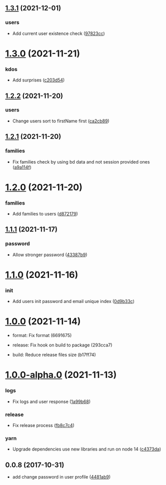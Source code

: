 ## [1.3.1](https://github.com/neo9/n9-node-microservice-skeleton/compare/1.3.0...1.3.1) (2021-12-01)


### users

* Add current user existence check ([97823cc](https://github.com/neo9/n9-node-microservice-skeleton/commit/97823cc62c60f581c82f32f74539ced1aa40c32b))

# [1.3.0](https://github.com/neo9/n9-node-microservice-skeleton/compare/1.2.2...1.3.0) (2021-11-21)


### kdos

* Add surprises ([c203d54](https://github.com/neo9/n9-node-microservice-skeleton/commit/c203d547c96547a084f38eabdf9c3e40373af7ec))

## [1.2.2](https://github.com/neo9/n9-node-microservice-skeleton/compare/1.2.1...1.2.2) (2021-11-20)


### users

* Change users sort to firstName first ([ca2cb89](https://github.com/neo9/n9-node-microservice-skeleton/commit/ca2cb89a19bb2c275e313f9332f574739ff6a358))

## [1.2.1](https://github.com/neo9/n9-node-microservice-skeleton/compare/1.2.0...1.2.1) (2021-11-20)


### families

* Fix families check by using bd data and not session provided ones ([a9a114f](https://github.com/neo9/n9-node-microservice-skeleton/commit/a9a114f2ef8e6fa48063a4a587082129335f57d4))

# [1.2.0](https://github.com/neo9/n9-node-microservice-skeleton/compare/1.1.1...1.2.0) (2021-11-20)


### families

* Add families to users ([d872179](https://github.com/neo9/n9-node-microservice-skeleton/commit/d87217973240ebd9202848ba025f8463e305c2e2))

## [1.1.1](https://github.com/neo9/n9-node-microservice-skeleton/compare/1.1.0...1.1.1) (2021-11-17)


### password

* Allow stronger password ([43387b9](https://github.com/neo9/n9-node-microservice-skeleton/commit/43387b9961bd63a211e8077e09dbf33692b01064))

# [1.1.0](https://github.com/neo9/n9-node-microservice-skeleton/compare/1.0.0...1.1.0) (2021-11-16)


### init

* Add users init password and email unique index ([0d9b33c](https://github.com/neo9/n9-node-microservice-skeleton/commit/0d9b33ca9b0d27e19c08dbe078cf2bc70609a341))

# [1.0.0](https://github.com/neo9/n9-node-microservice-skeleton/compare/1.0.0-alpha.3...1.0.0) (2021-11-14)

* format: Fix format (6691675)
* release: Fix hook on build to package (293cca7)

* build: Reduce release files size (b17ff74)



# [1.0.0-alpha.0](https://github.com/neo9/n9-node-microservice-skeleton/compare/0.3.1...1.0.0-alpha.0) (2021-11-13)


### logs

* Fix logs and user response ([1a99b68](https://github.com/neo9/n9-node-microservice-skeleton/commit/1a99b68034fa2c3cd29f84796fc7cc78a2186b78))

### release

* Fix release process ([fb8c7c4](https://github.com/neo9/n9-node-microservice-skeleton/commit/fb8c7c4d6bb14f4527041668b9ba9a5ca9c72d3f))

### yarn

* Upgrade dependencies use new libraries and run on node 14 ([c4373da](https://github.com/neo9/n9-node-microservice-skeleton/commit/c4373dae7f81b3e65a21d54a9ea7dc798e35b1d5))

<a name="0.0.8"></a>

## 0.0.8 (2017-10-31)

- add change password in user profile ([4481ab9](https://github.com/kdonoel-daniel/kdonoel-daniel-api/commit/4481ab9))
